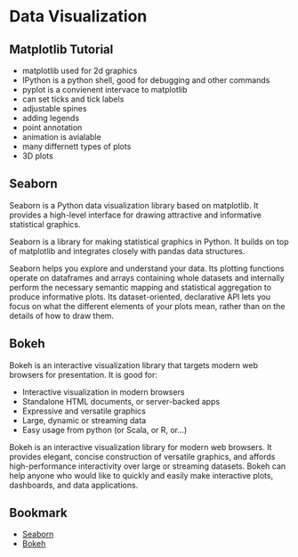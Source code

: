 #  Data Visualization

## Matplotlib Tutorial

- matplotlib used for 2d graphics
- IPython is a python shell, good for debugging and other commands
- pyplot is a convienent intervace to matplotlib
- can set ticks and tick labels
- adjustable spines
- adding legends
- point annotation
- animation is avialable
- many differnett types of plots
- 3D plots

## Seaborn

Seaborn is a Python data visualization library based on matplotlib. It provides a high-level interface for drawing attractive and informative statistical graphics.

Seaborn is a library for making statistical graphics in Python. It builds on top of matplotlib and integrates closely with pandas data structures.

Seaborn helps you explore and understand your data. Its plotting functions operate on dataframes and arrays containing whole datasets and internally perform the necessary semantic mapping and statistical aggregation to produce informative plots. Its dataset-oriented, declarative API lets you focus on what the different elements of your plots mean, rather than on the details of how to draw them.



## Bokeh

Bokeh is an interactive visualization library that targets modern web browsers for presentation. It is good for:

- Interactive visualization in modern browsers
- Standalone HTML documents, or server-backed apps
- Expressive and versatile graphics
- Large, dynamic or streaming data
- Easy usage from python (or Scala, or R, or...)

Bokeh is an interactive visualization library for modern web browsers. It provides elegant, concise construction of versatile graphics, and affords high-performance interactivity over large or streaming datasets. Bokeh can help anyone who would like to quickly and easily make interactive plots, dashboards, and data applications.


## Bookmark

- [Seaborn ](https://seaborn.pydata.org/tutorial/introduction)
- [Bokeh](https://docs.bokeh.org/en/2.2.1/)
